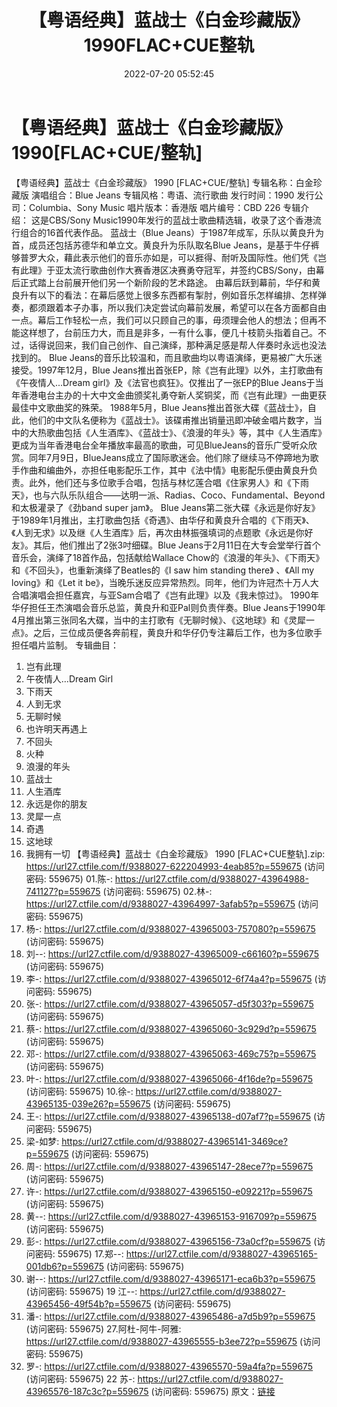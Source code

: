 ﻿---
title: 【粤语经典】蓝战士《白金珍藏版》1990FLAC+CUE整轨
date: 2022-07-20 05:52:45
categories: WAV车载音乐、镜像
tags: 华语中文
---
# 【粤语经典】蓝战士《白金珍藏版》1990[FLAC+CUE/整轨]

【粤语经典】蓝战士《白金珍藏版》 1990
[FLAC+CUE/整轨]
专辑名称：白金珍藏版
演唱组合：Blue Jeans
专辑风格：粤语、流行歌曲
发行时间：1990
发行公司：Columbia、Sony
Music
唱片版本：香港版
唱片编号：CBD 226
专辑介绍：
这是CBS/Sony
Music1990年发行的蓝战士歌曲精选辑，收录了这个香港流行组合的16首代表作品。
蓝战士（Blue
Jeans）于1987年成军，乐队以黄良升为首，成员还包括苏德华和单立文。黄良升为乐队取名Blue
Jeans，是基于牛仔裤够普罗大众，藉此表示他们的音乐亦如是，可以捱得、耐听及国际性。他们凭《岂有此理》于亚太流行歌曲创作大赛香港区决赛勇夺冠军，并签约CBS/Sony，由幕后正式踏上台前展开他们另一个新阶段的艺术路途。
由幕后跃到幕前，华仔和黄良升有以下的看法：在幕后感觉上很多东西都有掣肘，例如音乐怎样编排、怎样弹奏，都须跟着本子办事，所以我们决定尝试向幕前发展，希望可以在各方面都自由一点。幕后工作轻松一点，我们可以只顾自己的事，毋须理会他人的想法；但再不能这样想了，台前压力大，而且是非多，一有什么事，便几十枝箭头指着自己。不过，话得说回来，我们自己创作、自己演绎，那种满足感是帮人伴奏时永远也没法找到的。
Blue
Jeans的音乐比较温和，而且歌曲均以粤语演绎，更易被广大乐迷接受。1997年12月，Blue
Jeans推出首张EP，除《岂有此理》以外，主打歌曲有《午夜情人...Dream
girl》及《法官也疯狂》。仅推出了一张EP的Blue
Jeans于当年香港电台主办的十大中文金曲颁奖礼勇夺新人奖铜奖，而《岂有此理》一曲更获最佳中文歌曲奖的殊荣。
1988年5月，Blue
Jeans推出首张大碟《蓝战士》，自此，他们的中文队名便称为《蓝战士》。该碟甫推出销量迅即冲破金唱片数字，当中的大热歌曲包括《人生酒库》、《蓝战士》、《浪漫的年头》等，其中《人生酒库》更成为当年香港电台全年播放率最高的歌曲，可见BlueJeans的音乐广受听众欣赏。同年7月9日，BlueJeans成立了国际歌迷会。他们除了继续马不停蹄地为歌手作曲和编曲外，亦担任电影配乐工作，其中《法中情》电影配乐便由黄良升负责。此外，他们还与多位歌手合唱，包括与林忆莲合唱《住家男人》和《下雨天》，也与六队乐队组合——达明一派、Radias、Coco、Fundamental、Beyond和太极灌录了《劲band
super jam》。
Blue
Jeans第二张大碟《永远是你好友》于1989年1月推出，主打歌曲包括《奇遇》、由华仔和黄良升合唱的《下雨天》、《人到无求》以及继《人生酒库》后，再次由林振强填词的点题歌《永远是你好友》。其后，他们推出了2张3吋细碟。Blue
Jeans于2月11日在大专会堂举行首个音乐会，演绎了18首作品，包括献给Wallace
Chow的《浪漫的年头》、《下雨天》和《不回头》，也重新演绎了Beatles的《I saw him standing there》
、《All my loving》和《Let it
be》，当晚乐迷反应异常热烈。同年，他们为许冠杰十万人大合唱演唱会担任嘉宾，与亚Sam合唱了《岂有此理》以及《我未惊过》。
1990年华仔担任王杰演唱会音乐总监，黄良升和亚Pal则负责伴奏。Blue
Jeans于1990年4月推出第三张同名大碟，当中的主打歌有《无聊时候》、《这地球》和《灵犀一点》。之后，三位成员便各奔前程，黄良升和华仔仍专注幕后工作，也为多位歌手担任唱片监制。
专辑曲目：
01. 岂有此理
02. 午夜情人…Dream
Girl
03. 下雨天
04. 人到无求
05. 无聊时候
06. 也许明天再遇上
07. 不回头
08. 火种
09. 浪漫的年头
10. 蓝战士
11. 人生酒库
12. 永远是你的朋友
13. 灵犀一点
14. 奇遇
15. 这地球
16. 我拥有一切
【粤语经典】蓝战士《白金珍藏版》 1990 [FLAC+CUE整轨].zip: https://url27.ctfile.com/f/9388027-622204993-4eab85?p=559675
(访问密码: 559675)
01.陈-: https://url27.ctfile.com/d/9388027-43964988-741127?p=559675
(访问密码: 559675)
02.林-: https://url27.ctfile.com/d/9388027-43964997-3afab5?p=559675
(访问密码: 559675)
06. 杨-: https://url27.ctfile.com/d/9388027-43965003-757080?p=559675
(访问密码: 559675)
04. 刘--: https://url27.ctfile.com/d/9388027-43965009-c66160?p=559675
(访问密码: 559675)
05. 李-: https://url27.ctfile.com/d/9388027-43965012-6f74a4?p=559675
(访问密码: 559675)
03. 张-: https://url27.ctfile.com/d/9388027-43965057-d5f303?p=559675
(访问密码: 559675)
07. 蔡-: https://url27.ctfile.com/d/9388027-43965060-3c929d?p=559675
(访问密码: 559675)
08. 邓-: https://url27.ctfile.com/d/9388027-43965063-469c75?p=559675
(访问密码: 559675)
09. 叶-: https://url27.ctfile.com/d/9388027-43965066-4f16de?p=559675
(访问密码: 559675)
10.徐-: https://url27.ctfile.com/d/9388027-43965135-039e26?p=559675
(访问密码: 559675)
11. 王-: https://url27.ctfile.com/d/9388027-43965138-d07af7?p=559675
(访问密码: 559675)
12. 梁-如梦: https://url27.ctfile.com/d/9388027-43965141-3469ce?p=559675
(访问密码: 559675)
13. 周-: https://url27.ctfile.com/d/9388027-43965147-28ece7?p=559675
(访问密码: 559675)
14. 许-: https://url27.ctfile.com/d/9388027-43965150-e09221?p=559675
(访问密码: 559675)
15. 黄--: https://url27.ctfile.com/d/9388027-43965153-916709?p=559675
(访问密码: 559675)
16. 彭-: https://url27.ctfile.com/d/9388027-43965156-73a0cf?p=559675
(访问密码: 559675)
17.郑--: https://url27.ctfile.com/d/9388027-43965165-001db6?p=559675
(访问密码: 559675)
18. 谢--: https://url27.ctfile.com/d/9388027-43965171-eca6b3?p=559675
(访问密码: 559675)
19 江--: https://url27.ctfile.com/d/9388027-43965456-49f54b?p=559675
(访问密码: 559675)
20. 潘-: https://url27.ctfile.com/d/9388027-43965486-a7d5b9?p=559675
(访问密码: 559675)
27.阿杜-阿牛-阿雅: https://url27.ctfile.com/d/9388027-43965555-b3ee72?p=559675
(访问密码: 559675)
21. 罗-: https://url27.ctfile.com/d/9388027-43965570-59a4fa?p=559675
(访问密码: 559675)
22 苏-: https://url27.ctfile.com/d/9388027-43965576-187c3c?p=559675
(访问密码: 559675)
原文：[链接](https://blog.sina.com.cn/s/blog_1647c7e7601030yg0.html)